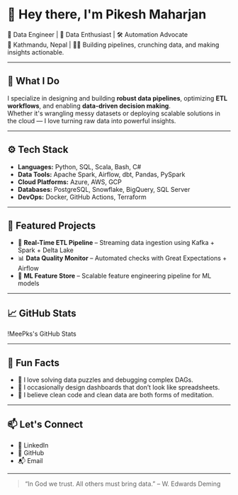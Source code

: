 # 👋 Hey there, I'm Pikesh Maharjan

🚀 Data Engineer | 🧠 Data Enthusiast | 🛠️ Automation Advocate  
📍 Kathmandu, Nepal | 🧑‍💻 Building pipelines, crunching data, and making insights actionable.

---

## 🧠 What I Do

I specialize in designing and building **robust data pipelines**, optimizing **ETL workflows**, and enabling **data-driven decision making**.  
Whether it's wrangling messy datasets or deploying scalable solutions in the cloud — I love turning raw data into powerful insights.

---

## ⚙️ Tech Stack

- **Languages:** Python, SQL, Scala, Bash, C# 
- **Data Tools:** Apache Spark, Airflow, dbt, Pandas, PySpark  
- **Cloud Platforms:** Azure, AWS, GCP  
- **Databases:** PostgreSQL, Snowflake, BigQuery, SQL Server  
- **DevOps:** Docker, GitHub Actions, Terraform

---

## 📂 Featured Projects

- 🔄 **Real-Time ETL Pipeline** – Streaming data ingestion using Kafka + Spark + Delta Lake  
- 📊 **Data Quality Monitor** – Automated checks with Great Expectations + Airflow  
- 🧠 **ML Feature Store** – Scalable feature engineering pipeline for ML models

---

## 📈 GitHub Stats

!MeePks's GitHub Stats

---

## 🧭 Fun Facts

- 🧩 I love solving data puzzles and debugging complex DAGs.
- 🎨 I occasionally design dashboards that don’t look like spreadsheets.
- 🧘 I believe clean code and clean data are both forms of meditation.

---

## 📫 Let's Connect

- 💼 LinkedIn
- 🐙 GitHub
- 📬 Email

---

> “In God we trust. All others must bring data.” – W. Edwards Deming

